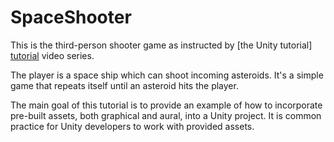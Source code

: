 # SpaceShooter
This is the third-person shooter game as instructed by [the Unity tutorial]
[tutorial] video series.

The player is a space ship which can shoot incoming asteroids. It's a simple game
that repeats itself until an asteroid hits the player.

The main goal of this tutorial is to provide an example of how to incorporate
pre-built assets, both graphical and aural, into a Unity project. It is common
practice for Unity developers to work with provided assets.

[tutorial]: https://unity3d.com/learn/tutorials/projects/space-shooter-tutorial

